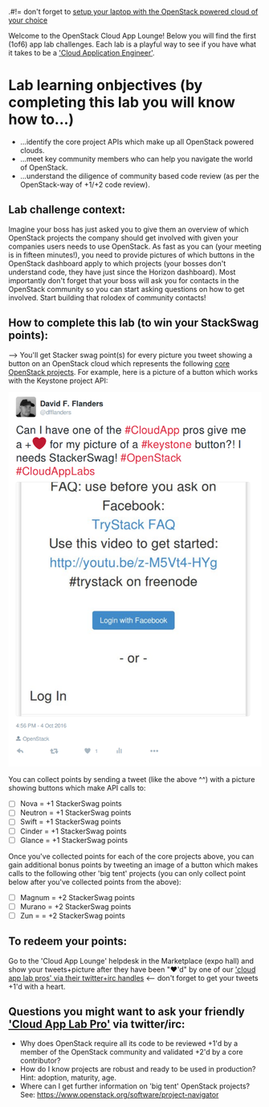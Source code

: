 .#!= don't forget to [setup your laptop with the OpenStack powered cloud of your choice](/prereq)

Welcome to the OpenStack Cloud App Lounge!  Below you will find the first (1of6) app lab challenges.  Each lab is a playful way to see if you have what it takes to be a ['Cloud Application Engineer'](/cloud-application-engineer.md).  

# Lab learning onbjectives (by completing this lab you will know how to...)
 - ...identify the core project APIs which make up all OpenStack powered clouds.
 - ...meet key community members who can help you navigate the world of OpenStack.
 - ...understand the diligence of community based code review (as per the OpenStack-way of +1/+2 code review).

## Lab challenge context:
Imagine your boss has just asked you to give them an overview of which OpenStack projects the company should get involved with given your companies users needs to use OpenStack.  As fast as you can (your meeting is in fifteen minutes!), you need to provide pictures of which buttons in the OpenStack dashboard apply to which projects (your bosses don't understand code, they have just since the Horizon dashboard).  Most importantly don't forget that your boss will ask you for contacts in the OpenStack community so you can start asking questions on how to get involved.  Start building that rolodex of community contacts!

## How to complete this lab (to win your StackSwag points):
--> You'll get Stacker swag point(s) for every picture you tweet showing a button on an OpenStack cloud which represents the following [core OpenStack projects](https://www.openstack.org/software/project-navigator/).  For example, here is a picture of a button which works with the Keystone project API:

![Image of OpenStack login screen via default horizon dashboard, which makes calls to the keystone API for authentication of users](/Selection_063.png "Default login screen which makes 'calls to the keystone project API to login users")

You can collect points by sending a tweet (like the above ^^) with a picture showing buttons which make API calls to:
  - [ ] Nova = +1 StackerSwag points
  - [ ] Neutron = +1 StackerSwag points
  - [ ] Swift = +1 StackerSwag points
  - [ ] Cinder = +1 StackerSwag points
  - [ ] Glance = +1 StackerSwag points
  
Once you've collected points for each of the core projects above, you can gain additional bonus points by tweeting an image of a button which makes calls to the following other 'big tent' projects (you can only collect point below after you've collected points from the above):

 - [ ] Magnum = +2 StackerSwag points
 - [ ] Murano = +2 StackerSwag points
 - [ ] Zun = = +2 StackerSwag points
 
## To redeem your points: 
Go to the 'Cloud App Lounge' helpdesk in the Marketplace (expo hall) and show your tweets+picture after they have been "❤'d" by one of our ['cloud app lab pros' via their twitter+irc handles](/cloud-app-lab-pros) <-- don't forget to get your tweets +1'd with a heart.

## Questions you might want to ask your friendly ['Cloud App Lab Pro'](https://docs.google.com/presentation/d/1RBtAOjxmUh97fXrJlowvqVNmq2-8FxvBIHx2Dts1Jh8/pub?start=true&loop=true&delayms=1000) via twitter/irc:
 - Why does OpenStack require all its code to be reviewed +1'd by a member of the OpenStack community and validated +2'd by a core contributor?
 - How do I know projects are robust and ready to be used in production?  Hint: adoption, maturity, age.
 - Where can I get further information on 'big tent' OpenStack projects? See: https://www.openstack.org/software/project-navigator
